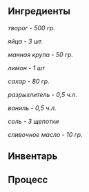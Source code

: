 ## Ингредиенты
*творог - 500 гр.*

*яйца - 3 шт.*

*манная крупа - 50 гр.*

*лимон - 1 шт*

*сахар - 80 гр.*

*разрыхлитель - 0,5 ч.л.*

*ваниль - 0,5 ч.л.*

*соль - 3 щепотки*

*сливочное масло - 10 гр.*

## Инвентарь
## Процесс